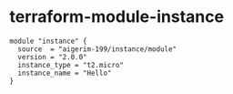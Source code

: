 # terraform-module-instance

```hcl
module "instance" {
  source  = "aigerim-199/instance/module"
  version = "2.0.0"
  instance_type = "t2.micro"
  instance_name = "Hello"
}
```